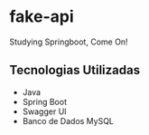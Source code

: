 # fake-api
Studying Springboot, Come On!

## Tecnologias Utilizadas

- Java
- Spring Boot
- Swagger UI
- Banco de Dados MySQL

